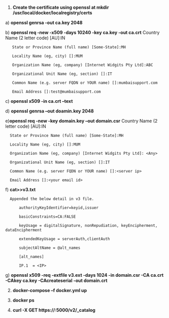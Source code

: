 
1)	**Create the certificate using openssl at mkdir /usr/local/docker/localregistry/certs**


a) **openssl genrsa -out ca.key 2048**

b) **openssl req -new -x509 -days 10240 -key ca.key -out ca.crt**
       Country Name (2 letter code) [AU]:IN
       
       State or Province Name (full name) [Some-State]:MH
       
       Locality Name (eg, city) []:MUM
       
       Organization Name (eg, company) [Internet Widgits Pty Ltd]:ABC
       
       Organizational Unit Name (eg, section) []:IT
       
       Common Name (e.g. server FQDN or YOUR name) []:mumbaisupport.com
       
       Email Address []:test@mumbaisupport.com


       
c) **openssl x509 -in ca.crt –text**

d) **openssl genrsa –out doamin.key 2048**

e)**openssl req -new -key domain.key –out domain.csr**
      Country Name (2 letter code) [AU]:IN
      
      State or Province Name (full name) [Some-State]:MH
      
      Locality Name (eg, city) []:MUM
      
      Organization Name (eg, company) [Internet Widgits Pty Ltd]: <Any>
      
      Organizational Unit Name (eg, section) []:IT
      
      Common Name (e.g. server FQDN or YOUR name) []:<server ip>
      
      Email Address []:<your email id>

f) **cat>>v3.txt**

      Appended the below detail in v3 file.
          
          authorityKeyIdentifier=keyid,issuer
          
          basicConstraints=CA:FALSE
          
          keyUsage = digitalSignature, nonRepudiation, keyEncipherment, dataEncipherment
          
          extendedKeyUsage = serverAuth,clientAuth
          
          subjectAltName = @alt_names
          
          [alt_names]
          
          IP.1  = <IP>

g) **openssl x509 -req -extfile v3.ext -days 1024 -in domain.csr -CA ca.crt -CAkey ca.key -CAcreateserial -out domain.crt**

2) **docker-compose –f docker.yml up** 

3)  **docker ps**

4)   **curl -X GET https://<IP>:5000/v2/_catalog**
